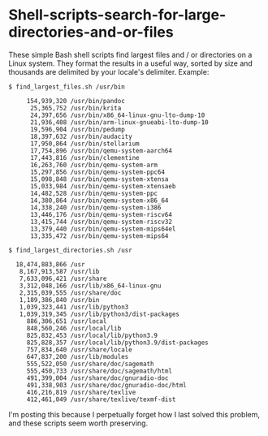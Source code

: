 # Shell-scripts-search-for-large-directories-and-or-files

These simple Bash shell scripts find largest files and / or directories on a Linux system. They format the results in a useful way, sorted by size and thousands are delimited by your locale's delimiter. Example:

```
$ find_largest_files.sh /usr/bin

     154,939,320 /usr/bin/pandoc
      25,365,752 /usr/bin/krita
      24,397,656 /usr/bin/x86_64-linux-gnu-lto-dump-10
      21,936,408 /usr/bin/arm-linux-gnueabi-lto-dump-10
      19,596,904 /usr/bin/pedump
      18,397,632 /usr/bin/audacity
      17,950,864 /usr/bin/stellarium
      17,754,896 /usr/bin/qemu-system-aarch64
      17,443,816 /usr/bin/clementine
      16,263,760 /usr/bin/qemu-system-arm
      15,297,856 /usr/bin/qemu-system-ppc64
      15,098,848 /usr/bin/qemu-system-xtensa
      15,033,984 /usr/bin/qemu-system-xtensaeb
      14,482,528 /usr/bin/qemu-system-ppc
      14,380,864 /usr/bin/qemu-system-x86_64
      14,338,240 /usr/bin/qemu-system-i386
      13,446,176 /usr/bin/qemu-system-riscv64
      13,415,744 /usr/bin/qemu-system-riscv32
      13,379,440 /usr/bin/qemu-system-mips64el
      13,335,472 /usr/bin/qemu-system-mips64
      
$ find_largest_directories.sh /usr

  18,474,883,866 /usr
   8,167,913,587 /usr/lib
   7,633,096,421 /usr/share
   3,312,048,166 /usr/lib/x86_64-linux-gnu
   2,315,039,555 /usr/share/doc
   1,189,386,840 /usr/bin
   1,039,323,441 /usr/lib/python3
   1,039,319,345 /usr/lib/python3/dist-packages
     886,306,651 /usr/local
     848,560,246 /usr/local/lib
     825,832,453 /usr/local/lib/python3.9
     825,828,357 /usr/local/lib/python3.9/dist-packages
     757,834,640 /usr/share/locale
     647,837,200 /usr/lib/modules
     555,522,050 /usr/share/doc/sagemath
     555,450,733 /usr/share/doc/sagemath/html
     491,399,004 /usr/share/doc/gnuradio-doc
     491,338,903 /usr/share/doc/gnuradio-doc/html
     416,216,819 /usr/share/texlive
     412,461,049 /usr/share/texlive/texmf-dist

```

I'm posting this because I perpetually forget how I last solved this problem, and these scripts seem worth preserving.
